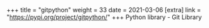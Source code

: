 +++
title = "gitpython"
weight = 33
date = 2021-03-06
[extra]
link = "https://pypi.org/project/gitpython/"
+++
Python library - Git Library

